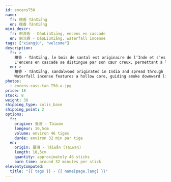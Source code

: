 ```yaml
---
id: encensT50
name:
  fr: 檀香 TánXiāng
  en: 檀香 TánXiāng
mini_descr:
  fr: 倒流香 - DàoLiúXiāng, encens en cascade
  en: 倒流香 - DàoLiúXiāng, waterfall incense
tags: ["xiangju", "welcome"]
description:
  fr: >
    檀香 - TánXiāng, le bois de santal est originaire de l’Inde et s’est diffusé par le commerce vers le Moyen-Orient, l’Asie du Sud-Est et la Chine. Prisé pour sa rareté, il fut autrefois un tribut royal et un symbole de prestige. D’abord utilisé dans les rites religieux, il s’est ensuite intégré à la vie quotidienne et à l’art de l’encens chinois,<!--more--> apprécié par les moines et l’aristocratie. Son parfum apaisant aide à réduire le stress, l’anxiété et l’insomnie, tout en influençant les neurotransmetteurs pour améliorer l’humeur et atténuer la dépression.
    L'encens en cascade se distingue par son cœur creux, permettant à la fumée de descendre en cascade, créant une expérience visuelle unique. Dans la tradition chinoise de l’encens, la contemplation et l’olfaction se complètent pour une immersion sensorielle raffinée.
  en: >
    檀香 - TánXiāng, sandalwood originated in India and spread through trade to the Middle East, Southeast Asia, and China. Valued for its rarity, it was once a tribute and a symbol of prestige. Initially used in religious rituals, it later became part of daily life and a key element in Chinese incense culture,<!--more--> favored by monks and nobility. Its calming aroma helps alleviate stress, anxiety, and insomnia, while influencing neurotransmitters to enhance mood and reduce depression.  
    Waterfall incense features a hollow core, guiding smoke downward like a cascading waterfall, offering a unique visual experience. In Chinese incense culture, watching and smelling incense are complementary, enhancing the sensory ritual.
photos:
  - encens-cass-tan_T50-a.jpg
price: 18
stock: 8
weight: 38
shipping_type: colis_base
shipping_point: 2
options:
  fr:
    origine: 臺灣 - Táiwān
    longeur: 10,5cm
    volume: environ 46 tiges
    durée: environ 32 min par tige
  en:
    origin: 臺灣 - Táiwān (Taiwan)
    length: 10,5cm
    quantity: approximately 46 sticks
    burn time: around 32 minutes per stick
eleventyComputed:
  title: "{{ tags }} - {{ name[page.lang] }}"
---
```

